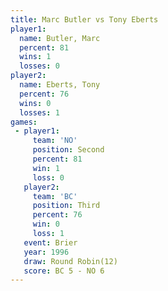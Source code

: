 ```yaml
---
title: Marc Butler vs Tony Eberts
player1:            
  name: Butler, Marc
  percent: 81       
  wins: 1           
  losses: 0         
player2:            
  name: Eberts, Tony
  percent: 76       
  wins: 0           
  losses: 1         
games:
 - player1:          
     team: 'NO'      
     position: Second
     percent: 81     
     win: 1          
     loss: 0         
   player2:         
     team: 'BC'     
     position: Third
     percent: 76    
     win: 0         
     loss: 1        
   event: Brier         
   year: 1996           
   draw: Round Robin(12)
   score: BC 5 - NO 6   
---
```

